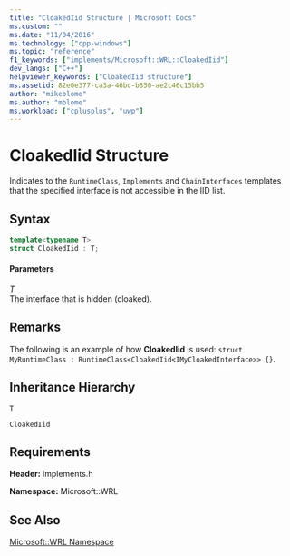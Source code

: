 ```yaml
---
title: "CloakedIid Structure | Microsoft Docs"
ms.custom: ""
ms.date: "11/04/2016"
ms.technology: ["cpp-windows"]
ms.topic: "reference"
f1_keywords: ["implements/Microsoft::WRL::CloakedIid"]
dev_langs: ["C++"]
helpviewer_keywords: ["CloakedIid structure"]
ms.assetid: 82e0e377-ca3a-46bc-b850-ae2c46c15bb5
author: "mikeblome"
ms.author: "mblome"
ms.workload: ["cplusplus", "uwp"]
---
```

# CloakedIid Structure
Indicates to the `RuntimeClass`, `Implements` and `ChainInterfaces` templates that the specified interface is not accessible in the IID list.  
  
## Syntax  
  
```cpp  
template<typename T>  
struct CloakedIid : T;  
```  
  
#### Parameters  
 *T*  
 The interface that is hidden (cloaked).  
  
## Remarks  
 The following is an example of how **CloakedIid** is used: `struct MyRuntimeClass : RuntimeClass<CloakedIid<IMyCloakedInterface>> {}`.  
  
## Inheritance Hierarchy  
 `T`  
  
 `CloakedIid`  
  
## Requirements  
 **Header:** implements.h  
  
 **Namespace:** Microsoft::WRL  
  
## See Also  
 [Microsoft::WRL Namespace](../windows/microsoft-wrl-namespace.md)